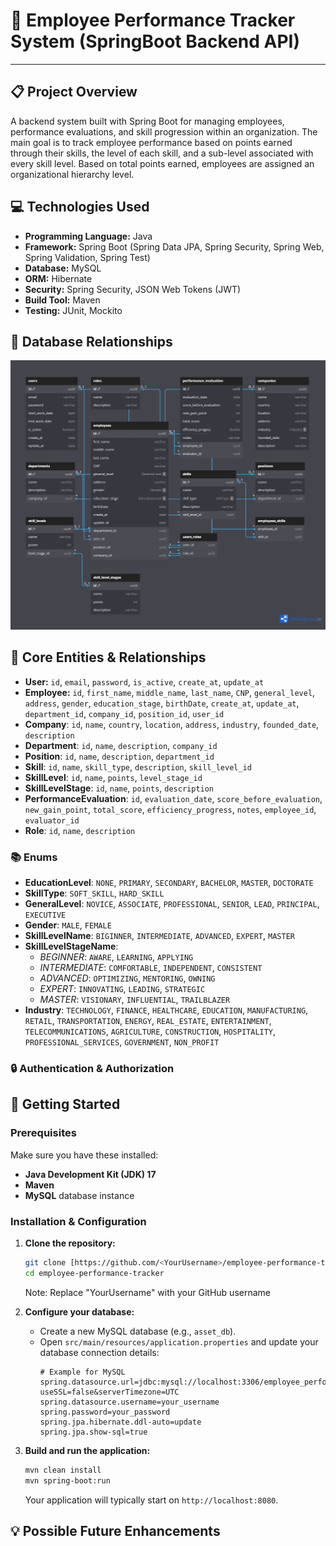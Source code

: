 # 📌 Employee Performance Tracker System (**SpringBoot** Backend API) 

--- 

## 📋 Project Overview 
A backend system built with Spring Boot for managing employees, performance evaluations, and skill progression within an organization.
The main goal is to track employee performance based on points earned through their skills, the level of each skill, and a sub-level associated with every skill level.
Based on total points earned, employees are assigned an organizational hierarchy level.

## 💻 Technologies Used 
* **Programming Language:** Java
* **Framework:** Spring Boot (Spring Data JPA, Spring Security, Spring Web, Spring Validation, Spring Test)
* **Database:** MySQL
* **ORM:** Hibernate
* **Security:** Spring Security, JSON Web Tokens (JWT)
* **Build Tool:** Maven
* **Testing:** JUnit, Mockito

## 🧩 Database Relationships 
[![Database Relationships](images/database-relationships.png)](images/database-relationships.png)

## 🧠 Core Entities & Relationships
* **User:** `id`, `email`, `password`, `is_active`, `create_at`, `update_at`
* **Employee:** `id`, `first_name`, `middle_name`, `last_name`, `CNP`, `general_level`, `address`, `gender`, `education_stage`, `birthDate`, `create_at`, `update_at`, `department_id`, `company_id`, `position_id`, `user_id`
* **Company**: `id`, `name`, `country`, `location`, `address`, `industry`, `founded_date`, `description`
* **Department**: `id`, `name`, `description`, `company_id`
* **Position**: `id`, `name`, `description`, `department_id` 
* **Skill**: `id`, `name`, `skill_type`, `description`, `skill_level_id`
* **SkillLevel**: `id`, `name`, `points`, `level_stage_id` 
* **SkillLevelStage**: `id`, `name`, `points`, `description` 
* **PerformanceEvaluation**: `id`, `evaluation_date`, `score_before_evaluation`, `new_gain_point`, `total_score`, `efficiency_progress`, `notes`, `employee_id`, `evaluator_id` 
* **Role**: `id`, `name`, `description` 

### 📚 Enums
* **EducationLevel**: `NONE`, `PRIMARY`, `SECONDARY`, `BACHELOR`, `MASTER`, `DOCTORATE`
* **SkillType**: `SOFT_SKILL`, `HARD_SKILL`
* **GeneralLevel**: `NOVICE`, `ASSOCIATE`, `PROFESSIONAL`, `SENIOR`, `LEAD`, `PRINCIPAL`, `EXECUTIVE`
* **Gender**: `MALE`, `FEMALE`
* **SkillLevelName**: `BIGINNER`, `INTERMEDIATE`, `ADVANCED`, `EXPERT`, `MASTER`
* **SkillLevelStageName**:
  * *BEGINNER*: `AWARE`, `LEARNING`, `APPLYING`
  * *INTERMEDIATE*: `COMFORTABLE`, `INDEPENDENT`, `CONSISTENT`
  * *ADVANCED*: `OPTIMIZING`, `MENTORING`, `OWNING`
  * *EXPERT*: `INNOVATING`, `LEADING`, `STRATEGIC`
  * *MASTER*: `VISIONARY`, `INFLUENTIAL`, `TRAILBLAZER`
* **Industry**: `TECHNOLOGY`, `FINANCE`, `HEALTHCARE`, `EDUCATION`, `MANUFACTURING`, `RETAIL`, `TRANSPORTATION`, `ENERGY`, `REAL_ESTATE`, `ENTERTAINMENT`, `TELECOMMUNICATIONS`, `AGRICULTURE`, `CONSTRUCTION`, `HOSPITALITY`, `PROFESSIONAL_SERVICES`, `GOVERNMENT`, `NON_PROFIT`

### 🔒 Authentication & Authorization

## 🚦 Getting Started
### Prerequisites
Make sure you have these installed:
* **Java Development Kit (JDK) 17**
* **Maven**
* **MySQL** database instance

### Installation & Configuration
1.  **Clone the repository:**
    ```bash
    git clone [https://github.com/<YourUsername>/employee-performance-tracker.git](https://github.com/<YourUsername>/employee-performance-tracker.git)
    cd employee-performance-tracker
    ```
    Note: Replace "YourUsername" with your GitHub username
    
3.  **Configure your database:**
    * Create a new MySQL database (e.g., `asset_db`).
    * Open `src/main/resources/application.properties` and update your database connection details:
        ```properties
        # Example for MySQL
        spring.datasource.url=jdbc:mysql://localhost:3306/employee_performance_tracker?useSSL=false&serverTimezone=UTC
        spring.datasource.username=your_username
        spring.password=your_password
        spring.jpa.hibernate.ddl-auto=update 
        spring.jpa.show-sql=true
        ```
4.  **Build and run the application:**

    ```bash
    mvn clean install
    mvn spring-boot:run
    ```
    Your application will typically start on `http://localhost:8080`.

## 💡 Possible Future Enhancements
